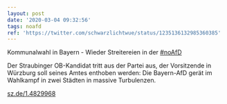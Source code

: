 ```yaml
---
layout: post
date: '2020-03-04 09:32:56'
tags: noafd
ref: 'https://twitter.com/schwarzlichtwue/status/1235136132985360385'
---
```

Kommunalwahl in Bayern - Wieder Streitereien in der [#noAfD](/t/noafd)



Der Straubinger OB-Kandidat tritt aus der Partei aus, der Vorsitzende in Würzburg soll seines Amtes enthoben werden: Die Bayern-AfD gerät im Wahlkampf in zwei Städten in massive Turbulenzen.



[sz.de/1.4829968](https://sz.de/1.4829968)